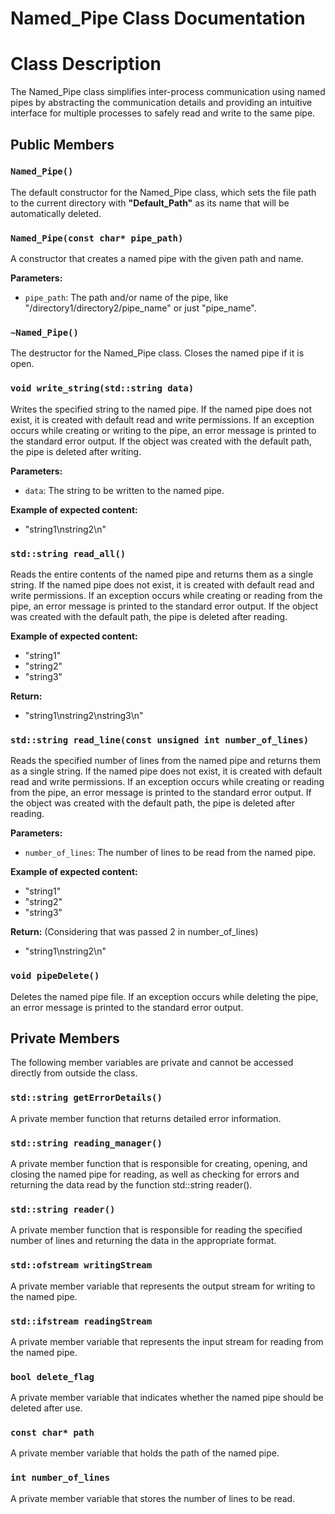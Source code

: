 <h1>Named_Pipe Class Documentation</h1>

<h1>Class Description</h1>
<p>The Named_Pipe class simplifies inter-process communication using named pipes by abstracting the communication details and providing an intuitive interface for multiple processes to safely read and write to the same pipe.</p>

<h2>Public Members</h2>

<h3><code>Named_Pipe()</code></h3>
<p>The default constructor for the Named_Pipe class, which sets the file path to the current directory with <b>"Default_Path"</b> as its name that will be automatically deleted.</p>

<h3><code>Named_Pipe(const char* pipe_path)</code></h3>
<p>A constructor that creates a named pipe with the given path and name.</p>
<p><b>Parameters:</b></p>
<ul>
	<li><code>pipe_path</code>: The path and/or name of the pipe, like "/directory1/directory2/pipe_name" or just "pipe_name".</li>
</ul>

<h3><code>~Named_Pipe()</code></h3>
<p>The destructor for the Named_Pipe class. Closes the named pipe if it is open.</p>

<h3><code>void write_string(std::string data)</code></h3>
<p>Writes the specified string to the named pipe. If the named pipe does not exist, it is created with default read and write permissions. If an exception occurs while creating or writing to the pipe, an error message is printed to the standard error output. If the object was created with the default path, the pipe is deleted after writing.</p>
<p><b>Parameters:</b></p>
<ul>
    <li><code>data</code>: The string to be written to the named pipe.</li>
</ul>
<p><b>Example of expected content:</b></p>
<ul>
    <li>"string1\nstring2\n"</li>
</ul>

<h3><code>std::string read_all()</code></h3>
<p>Reads the entire contents of the named pipe and returns them as a single string. If the named pipe does not exist, it is created with default read and write permissions. If an exception occurs while creating or reading from the pipe, an error message is printed to the standard error output. If the object was created with the default path, the pipe is deleted after reading.</p>
<p><b>Example of expected content:</b></p>
<ul>
    <li>"string1"</li>
    <li>"string2"</li>
    <li>"string3"</li>
</ul>
<p><b>Return:</b></p>
<ul>
    <li>"string1\nstring2\nstring3\n"</li>
</ul>

<h3><code>std::string read_line(const unsigned int number_of_lines)</code></h3>
<p>Reads the specified number of lines from the named pipe and returns them as a single string. If the named pipe does not exist, it is created with default read and write permissions. If an exception occurs while creating or reading from the pipe, an error message is printed to the standard error output. If the object was created with the default path, the pipe is deleted after reading.</p>
<p><b>Parameters:</b></p>
<ul>
    <li><code>number_of_lines</code>: The number of lines to be read from the named pipe.</li>
</ul>
<p><b>Example of expected content:</b></p>
<ul>
    <li>"string1"</li>
    <li>"string2"</li>
    <li>"string3"</li>
</ul>
<p><b>Return:</b> (Considering that was passed 2 in number_of_lines)</p>
<ul>
    <li>"string1\nstring2\n"</li>
</ul>

<h3><code>void pipeDelete()</code></h3>
<p>Deletes the named pipe file. If an exception occurs while deleting the pipe, an error message is printed to the standard error output.</p>

<h2>Private Members</h2>
<p>The following member variables are private and cannot be accessed directly from outside the class.</p>

<h3><code>std::string getErrorDetails()</code></h3>
<p>A private member function that returns detailed error information.</p>

<h3><code>std::string reading_manager()</code></h3>
<p>A private member function that is responsible for creating, opening, and closing the named pipe for reading, as well as checking for errors and returning the data read by the function std::string reader().</p>

<h3><code>std::string reader()</code></h3>
<p>A private member function that is responsible for reading the specified number of lines and returning the data in the appropriate format.</p>

<h3><code>std::ofstream writingStream</code></h3>
<p>A private member variable that represents the output stream for writing to the named pipe.</p>

<h3><code>std::ifstream readingStream</code></h3>
<p>A private member variable that represents the input stream for reading from the named pipe.</p>

<h3><code>bool delete_flag</code></h3>
<p>A private member variable that indicates whether the named pipe should be deleted after use.</p>

<h3><code>const char* path</code></h3>
<p>A private member variable that holds the path of the named pipe.</p>

<h3><code>int number_of_lines</code></h3>
<p>A private member variable that stores the number of lines to be read.</p>

